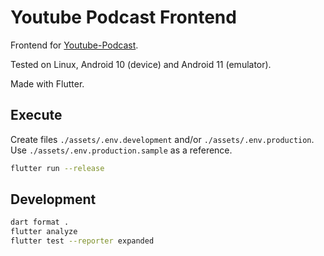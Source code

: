 # Youtube Podcast Frontend

Frontend for [Youtube-Podcast](https://github.com/ChrisVilches/Youtube-Podcast).

Tested on Linux, Android 10 (device) and Android 11 (emulator).

Made with Flutter.

## Execute

Create files `./assets/.env.development` and/or `./assets/.env.production`. Use `./assets/.env.production.sample` as a reference.


```sh
flutter run --release
```

## Development

```sh
dart format .
flutter analyze
flutter test --reporter expanded
```

